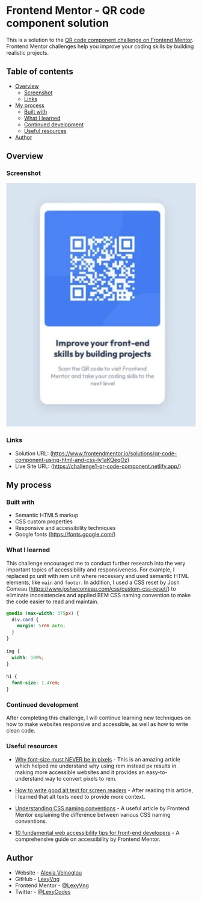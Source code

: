 # Frontend Mentor - QR code component solution

This is a solution to the [QR code component challenge on Frontend Mentor](https://www.frontendmentor.io/challenges/qr-code-component-iux_sIO_H). Frontend Mentor challenges help you improve your coding skills by building realistic projects.

## Table of contents

- [Overview](#overview)
  - [Screenshot](#screenshot)
  - [Links](#links)
- [My process](#my-process)
  - [Built with](#built-with)
  - [What I learned](#what-i-learned)
  - [Continued development](#continued-development)
  - [Useful resources](#useful-resources)
- [Author](#author)

## Overview

### Screenshot

![](./images/qr-code-screenshot.png)

### Links

- Solution URL: (https://www.frontendmentor.io/solutions/qr-code-component-using-html-and-css-ly1aKQeqOz)
- Live Site URL: (https://challenge1-qr-code-component.netlify.app/)

## My process

### Built with

- Semantic HTML5 markup
- CSS custom properties
- Responsive and accessibility techniques
- Google fonts (https://fonts.google.com/)

### What I learned

This challenge encouraged me to conduct further research into the very important topics of accessibility and responsiveness. For example, I replaced px unit with rem unit where necessary and used semantic HTML elements, like `main` and `footer`. In addition, I used a CSS reset by Josh Comeau (https://www.joshwcomeau.com/css/custom-css-reset/) to eliminate incosistencies and applied BEM CSS naming convention to make the code easier to read and maintain.

```css
@media (max-width: 375px) {
  div.card {
    margin: 5rem auto;
  }
}

img {
  width: 100%;
}

h1 {
  font-size: 1.4rem;
}
```

### Continued development

After completing this challenge, I will continue learning new techniques on how to make websites responsive and accessible, as well as how to write clean code.

### Useful resources

- [Why font-size must NEVER be in pixels](https://fedmentor.dev/posts/font-size-px/) - This is an amazing article which helped me understand why using rem instead px results in making more accessible websites and it provides an easy-to-understand way to convert pixels to rem.

- [How to write good alt text for screen readers](https://www.craigabbott.co.uk/blog/how-to-write-good-alt-text-for-screen-readers/) - After reading this article, I learned that alt texts need to provide more context.

- [Understanding CSS naming conventions](https://www.frontendmentor.io/articles/understanding-css-naming-conventions-bem-oocss-smacss-and-suit-css-V6ZZUYs1xz) - A useful article by Frontend Mentor explaining the difference between various CSS naming conventions.

- [10 fundamental web accessibility tips for front-end developers](https://www.frontendmentor.io/articles/10-fundamental-web-accessibility-tips-for-frontend-developers-rUurADGxCt#the-importance-of-web-accessibility) - A comprehensive guide on accessibility by Frontend Mentor.

## Author

- Website - [Alexia Veinoglou](https://alexiaveinoglou-myportfolio.netlify.app/)
- GitHub - [LexyVng](https://github.com/LexyVng)
- Frontend Mentor - [@LexyVng](https://www.frontendmentor.io/profile/LexyVng)
- Twitter - [@LexyCodes](https://x.com/LexyCodes)
